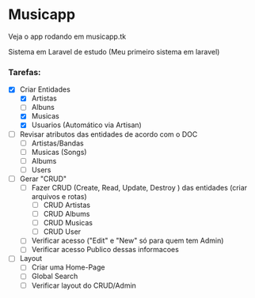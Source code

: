# Musicapp

Veja o app rodando em musicapp.tk

Sistema em Laravel de estudo (Meu primeiro sistema em laravel)

### Tarefas:
- [X] Criar Entidades
    - [X] Artistas
    - [ ] Albuns
    - [X] Musicas
    - [X] Usuarios (Automático via Artisan)
- [ ] Revisar atributos das entidades de acordo com o DOC
    - [ ] Artistas/Bandas   
    - [ ] Musicas (Songs)
    - [ ] Albums
    - [ ] Users
- [ ] Gerar "CRUD"
    - [ ] Fazer CRUD (Create, Read, Update, Destroy ) das entidades (criar arquivos e rotas)
        - [ ] CRUD Artistas
        - [ ] CRUD Albums
        - [ ] CRUD Musicas
        - [ ] CRUD User
    - [ ] Verificar acesso ("Edit" e "New" só para quem tem Admin)
    - [ ] Verificar acesso Publico dessas informacoes
- [ ] Layout
    - [ ] Criar uma Home-Page
    - [ ] Global Search
    - [ ] Verificar layout do CRUD/Admin